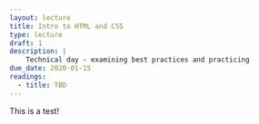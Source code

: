 ```yaml
---
layout: lecture
title: Intro to HTML and CSS
type: lecture
draft: 1
description: |
    Technical day - examining best practices and practicing
due_date: 2020-01-15
readings:
  - title: TBD
---
```


This is a test!